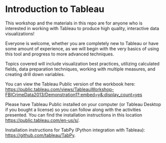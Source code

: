 # Introduction to Tableau

This workshop and the materials in this repo are for anyone who is interested in working with Tableau to produce high quality, interactive data visualizations!

Everyone is welcome, whether you are completely new to Tableau or have some amount of experience, as we will begin with the very basics of using this tool and progress to more advanced techniques.

Topics covered will include visualization best practices, utilizing calculated fields, data preparation techniques, working with multiple measures, and creating drill down variables.

You can view the Tableau Public version of the workbook here: https://public.tableau.com/views/TableauWorkshop-FBICrimeData2013/Demonstration1?:embed=y&:display_count=yes

Please have Tableau Public installed on your computer (or Tableau Desktop if you bought a license) so you can follow along with the activities presented. You can find the installation instructions in this location https://public.tableau.com/en-us/s/.

Installation instructions for TabPy (Python integration with Tableau): https://github.com/tableau/TabPy.
